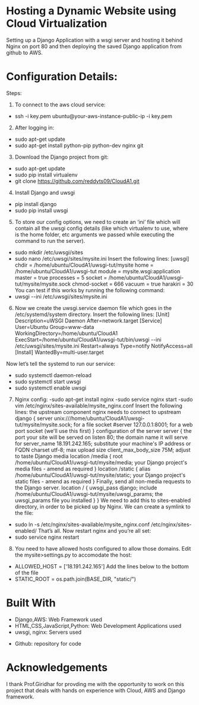 # Hosting a Dynamic Website using Cloud Virtualization
Setting up a Django Application with a wsgi server 
and hosting it behind Nginx on port 80 and then deploying the saved Django application from github to AWS.

# Configuration Details:
Steps:
1. To connect to the aws cloud service:
- ssh -i key.pem ubuntu@your-aws-instance-public-ip -i key.pem

2. After logging in:
- sudo apt-get update 
- sudo apt-get install python-pip python-dev nginx git

3. Download the Django project from git:
- sudo apt-get update 
- sudo pip install virtualenv 
- git clone https://github.com/reddyts09/CloudA1.git

4. Install Django and uwsgi
- pip install django
- sudo pip install uwsgi

5. To store our config options, we need to create an ‘ini’ file which will contain all the uwsgi config details (like which virtualenv to use, where is the home folder, etc arguments we passed while executing the command to run the server).
- sudo mkdir /etc/uwsgi/sites
- sudo nano /etc/uwsgi/sites/mysite.ini
Insert the following lines:
[uwsgi]
chdir = /home/ubuntu/CloudA1/uwsgi-tut/mysite
home = /home/ubuntu/CloudA1/uwsgi-tut
module = mysite.wsgi:application
master = true
processes = 5
socket = /home/ubuntu/CloudA1/uwsgi-tut/mysite/mysite.sock
chmod-socket = 666
vacuum = true
harakiri = 30
You can test if this works by running the following command:
- uwsgi --ini /etc/uwsgi/sites/mysite.ini

6. Now we create the uwsgi.service daemon file which goes in the /etc/systemd/system directory. Insert the following lines:
[Unit]
Description=uWSGI Daemon 
After=network.target
[Service]
User=Ubuntu
Group=www-data
WorkingDirectory=/home/ubuntu/CloudA1
ExecStart=/home/ubuntu/CloudA1/uwsgi-tut/bin/uwsgi --ini /etc/uwsgi/sites/mysite.ini
Restart=always 
Type=notify
NotifyAccess=all
[Install]
WantedBy=multi-user.target

Now let’s tell the systemd to run our service:
- sudo systemctl daemon-reload 
- sudo systemctl start uwsgi 
- sudo systemctl enable uwsgi

7. Nginx config:
-sudo apt-get install nginx
-sudo service nginx start
-sudo vim /etc/nginx/sites-available/mysite_nginx.conf
Insert the following lines:
the upstream component nginx needs to connect to
upstream django {
    server unix:///home/ubuntu/CloudA1/uwsgi-tut/mysite/mysite.sock; for a file socket
    #server 127.0.0.1:8001; for a web port socket (we'll use this first)
}
configuration of the server
server {
    the port your site will be served on
    listen      80;
    the domain name it will serve for
    server_name 18.191.242.165; substitute your machine's IP address or FQDN
    charset     utf-8;
    max upload size
    client_max_body_size 75M;   adjust to taste
    Django media
    location /media  {
        root /home/ubuntu/CloudA1/uwsgi-tut/mysite/media; your Django project's media files - amend as required
    }
    location /static {
        alias /home/ubuntu/CloudA1/uwsgi-tut/mysite/static; your Django project's static files - amend as required
    }
    Finally, send all non-media requests to the Django server.
    location / {
        uwsgi_pass  django;
        include     /home/ubuntu/CloudA1/uwsgi-tut/mysite/uwsgi_params; the uwsgi_params file you installed
    }
}
We need to add this to sites-enabled directory, in order to be picked up by Nginx. We can create a symlink to the file:
- sudo ln -s /etc/nginx/sites-available/mysite_nginx.conf /etc/nginx/sites-enabled/
That’s all. Now restart nginx and you’re all set:
- sudo service nginx restart

8. You need to have allowed hosts configured to allow those domains. Edit the mysite>settings.py to accomodate the host:
- ALLOWED_HOST = ['18.191.242.165']
Add the lines below to the bottom of the file 
- STATIC_ROOT = os.path.join(BASE_DIR, "static/")

# Built With
- Django,AWS: Web Framework used
- HTML,CSS,JavaScript,Python: Web Development Applications used
- uwsgi, nginx: Servers used
* Github: repository for code

# Acknowledgements
I thank Prof.Giridhar for provding me with the opportunity to work on this project that deals with hands on experience with Cloud, AWS and Django framework.
